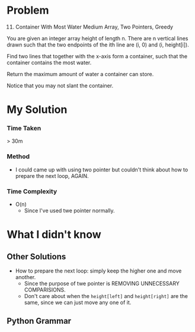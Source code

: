 # Problem

11. Container With Most Water
    Medium
    Array, Two Pointers, Greedy

You are given an integer array height of length n. There are n vertical lines drawn such that the two endpoints of the ith line are (i, 0) and (i, height[i]).

Find two lines that together with the x-axis form a container, such that the container contains the most water.

Return the maximum amount of water a container can store.

Notice that you may not slant the container.

# My Solution

### Time Taken

\> 30m

### Method

- I could came up with using two pointer but couldn't think about how to prepare the next loop, AGAIN.

### Time Complexity

- O(n)
  - Since I've used twe pointer normally.

# What I didn't know

## Other Solutions

- How to prepare the next loop: simply keep the higher one and move another.
  - Since the purpose of twe pointer is REMOVING UNNECESSARY COMPARISIONS.
  - Don't care about when the `height[left]` and `height[right]` are the same, since we can just move any one of it.

## Python Grammar
